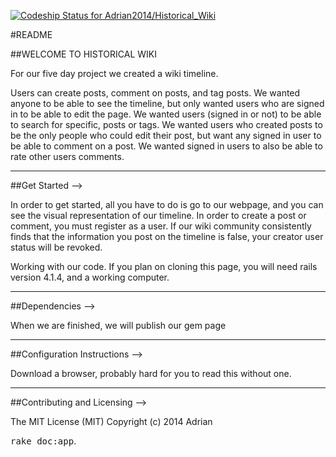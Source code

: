 [ ![Codeship Status for Adrian2014/Historical_Wiki](https://www.codeship.io/projects/713ecb90-00ae-0132-cb2f-5247614ee66f/status)](https://www.codeship.io/projects/30022)

#README 

##WELCOME TO HISTORICAL WIKI


For our five day project we created a wiki timeline.  

Users can create posts, comment on posts, and tag posts.  We wanted anyone to be able to see the timeline, but only wanted users who are signed in to be able to edit the page.  We wanted users (signed in or not) to be able to search for specific, posts or tags.  We wanted users who created posts to be the only people who could edit their post, but want any signed in user to be able to comment on a post.  We wanted signed in users to also be able to rate other users comments.

___________________________________________________________________


##Get Started --> 

In order to get started, all you have to do is go to our webpage, and you can see the visual representation of our timeline.  In order to create a post or comment, you must register as a user.  If our wiki community consistently finds that the information you post on the timeline is false, your creator user status will be revoked.

Working with our code.  If you plan on cloning this page, you will need rails version 4.1.4, and a working computer.




____________________________________________________________________

##Dependencies -->

When we are finished, we will publish our gem page




____________________________________________________________________

##Configuration Instructions -->

Download a browser, probably hard for you to read this without one.



____________________________________________________________________
##Contributing and Licensing --> 


The MIT License (MIT)
Copyright (c) 2014 Adrian 

<tt>rake doc:app</tt>.
